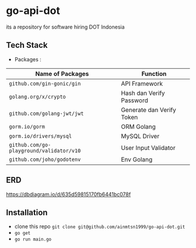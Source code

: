# go-api-dot
its a repository for software hiring DOT Indonesia

## Tech Stack
- Packages :

| Name of Packages | Function | 
| --- | --- |
| `github.com/gin-gonic/gin` | API Framework |
| `golang.org/x/crypto` | Hash dan Verify Password |
| `github.com/golang-jwt/jwt` | Generate dan Verify Token |
| `gorm.io/gorm` | ORM Golang|
| `gorm.io/drivers/mysql` | MySQL Driver |
| `github.com/go-playground/validator/v10` | User Input Validator |
| `github.com/joho/godotenv` | Env Golang|

## ERD
https://dbdiagram.io/d/635d59815170fb6441bc078f

## Installation
- clone this repo `git clone git@github.com/ainmtsn1999/go-api-dot.git`
- `go get`
- `go run main.go`